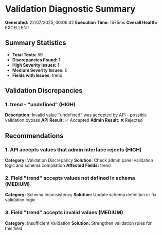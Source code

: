 # Validation Diagnostic Summary

**Generated:** 22/07/2025, 00:06:42
**Execution Time:** 1675ms
**Overall Health:** EXCELLENT

## Summary Statistics

- **Total Tests:** 59
- **Discrepancies Found:** 1
- **High Severity Issues:** 1
- **Medium Severity Issues:** 0
- **Fields with Issues:** trend

## Validation Discrepancies

### 1. trend - "undefined" (HIGH)
**Description:** Invalid value "undefined" was accepted by API - possible validation bypass
**API Result:** ✅ Accepted
**Admin Result:** ❌ Rejected

## Recommendations

### 1. API accepts values that admin interface rejects (HIGH)
**Category:** Validation Discrepancy
**Solution:** Check admin panel validation logic and schema compilation
**Affected Fields:** trend

### 2. Field "trend" accepts values not defined in schema (MEDIUM)
**Category:** Schema Inconsistency
**Solution:** Update schema definition or fix validation logic

### 3. Field "trend" accepts invalid values (MEDIUM)
**Category:** Insufficient Validation
**Solution:** Strengthen validation rules for this field

